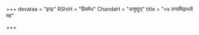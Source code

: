 +++
devataa = "इन्द्रः"
RShiH = "प्रियमेध"
ChandaH = "अनुष्टुप्"
title = "०७ तन्तमिद्राधसे मह"

+++
